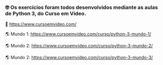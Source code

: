 ### :nerd_face: Os exercícios foram todos desenvolvidos mediante as aulas de Python 3, do Curso em Vídeo.



:link: https://www.cursoemvideo.com/



:earth_americas: Mundo 1: https://www.cursoemvideo.com/curso/python-3-mundo-1/

:earth_americas: Mundo 2: https://www.cursoemvideo.com/curso/python-3-mundo-2/

:earth_americas: Mundo 2: https://www.cursoemvideo.com/curso/python-3-mundo-3/




